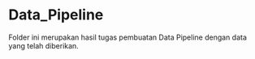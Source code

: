 # Data_Pipeline
Folder ini merupakan hasil tugas pembuatan Data Pipeline dengan data yang telah diberikan.

